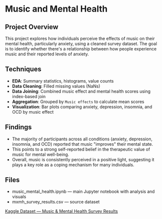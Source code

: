 # Music and Mental Health

## Project Overview
This project explores how individuals perceive the effects of music on their mental health, particularly anxiety, using a cleaned survey dataset. The goal is to identify whether there's a relationship between how people experience music and their reported levels of anxiety.

## Techniques
- **EDA**: Summary statistics, histograms, value counts
- **Data Cleaning**: Filled missing values (NaNs)
- **Data Joining**: Combined music effect and mental health scores using index-based join
- **Aggregation**: Grouped by `Music effects` to calculate mean scores
- **Visualization**:  Bar plots comparing anxiety, depression, insomnia, and OCD by music effect

## Findings
- The majority of participants across all conditions (anxiety, depression, insomnia, and OCD) reported that music "improves" their mental state.
- This points to a strong self-reported belief in the therapeutic value of music for mental well-being.
- Overall, music is consistently perceived in a positive light, suggesting it plays a key role as a coping mechanism for many individuals.

## Files
- music_mental_health.ipynb — main Jupyter notebook with analysis and visuals
- mxmh_survey_results.csv — source dataset

[Kaggle Dataset — Music & Mental Health Survey Results](https://www.kaggle.com/datasets/catherinerasgaitis/mxmh-survey-results)
